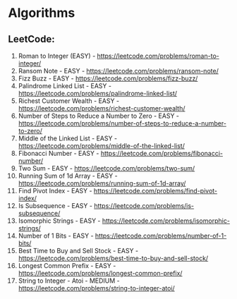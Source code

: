 # Algorithms
 
## LeetCode:

1. Roman to Integer (EASY) - https://leetcode.com/problems/roman-to-integer/
2. Ransom Note - EASY -  https://leetcode.com/problems/ransom-note/
3. Fizz Buzz - EASY - https://leetcode.com/problems/fizz-buzz/
4. Palindrome Linked List - EASY - https://leetcode.com/problems/palindrome-linked-list/
5. Richest Customer Wealth - EASY - https://leetcode.com/problems/richest-customer-wealth/
6. Number of Steps to Reduce a Number to Zero - EASY - https://leetcode.com/problems/number-of-steps-to-reduce-a-number-to-zero/
7. Middle of the Linked List  - EASY - https://leetcode.com/problems/middle-of-the-linked-list/
8. Fibonacci Number - EASY - https://leetcode.com/problems/fibonacci-number/
9. Two Sum - EASY - https://leetcode.com/problems/two-sum/
10. Running Sum of 1d Array - EASY - https://leetcode.com/problems/running-sum-of-1d-array/
11. Find Pivot Index - EASY - https://leetcode.com/problems/find-pivot-index/
12. Is Subsequence - EASY - https://leetcode.com/problems/is-subsequence/
13. Isomorphic Strings - EASY - https://leetcode.com/problems/isomorphic-strings/
14. Number of 1 Bits - EASY - https://leetcode.com/problems/number-of-1-bits/
15. Best Time to Buy and Sell Stock - EASY - https://leetcode.com/problems/best-time-to-buy-and-sell-stock/
16. Longest Common Prefix - EASY - https://leetcode.com/problems/longest-common-prefix/
17. String to Integer - Atoi - MEDIUM - https://leetcode.com/problems/string-to-integer-atoi/ 

